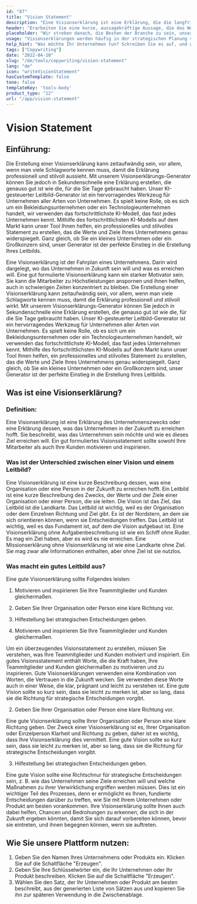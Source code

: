```yaml
---
id: "87"
title: "Vision Statement"
description: "Eine Visionserklärung ist eine Erklärung, die die langfristigen Ziele eines Unternehmens umreißt. Es ist eine Erklärung darüber, was das Unternehmen erreichen möchte, und sie wird oft als Mittel zur Motivation und Inspiration der Mitarbeiter eingesetzt."
header: "Erarbeiten Sie eine kurze, aussagekräftige Aussage, die das Wesen Ihres Unternehmens erfasst."
placeholder: "Wir streben danach, die Besten der Branche zu sein, unseren Kunden die bestmögliche Erfahrung zu bieten und einen positiven Einfluss auf die Welt zu nehmen."
usage: "Visionserklärungen werden häufig in der strategischen Planung verwendet, um die Entscheidungsfindung zu steuern und Mitarbeiter und Kunden zu inspirieren. Der folgende Generator kann Ihnen helfen, eine Visionserklärung zu erstellen, die eng mit Ihrer Marke abgestimmt ist."
help_hint: "Was möchte Ihr Unternehmen tun? Schreiben Sie es auf, und wir werden es auf der Grundlage der bereitgestellten Informationen in ein Vision Statement verwandeln."
tags: ["Copywriting"]
date: "2022-04-10"
slug: "/de/tools/copywriting/vision-statement"
lang: "de"
icon: "writeVisionStatement"
hasCustomTemplate: false
tone: false
templateKey: 'tools-body'
product_type: "12"
url: "/app/vision-statement"
---
```


# Vision Statement

## Einführung:

Die Erstellung einer Visionserklärung kann zeitaufwändig sein, vor allem, wenn man viele Schlagworte kennen muss, damit die Erklärung professionell und stilvoll aussieht. Mit unserem Visionserklärungs-Generator können Sie jedoch in Sekundenschnelle eine Erklärung erstellen, die genauso gut ist wie die, für die Sie Tage gebraucht haben. Unser KI-gesteuerter Leitbild-Generator ist ein hervorragendes Werkzeug für Unternehmen aller Arten von Unternehmen. Es spielt keine Rolle, ob es sich um ein Bekleidungsunternehmen oder ein Technologieunternehmen handelt, wir verwenden das fortschrittlichste KI-Modell, das fast jedes Unternehmen kennt. Mithilfe des fortschrittlichsten KI-Modells auf dem Markt kann unser Tool Ihnen helfen, ein professionelles und stilvolles Statement zu erstellen, das die Werte und Ziele Ihres Unternehmens genau widerspiegelt. Ganz gleich, ob Sie ein kleines Unternehmen oder ein Großkonzern sind, unser Generator ist der perfekte Einstieg in die Erstellung Ihres Leitbilds.

Eine Visionserklärung ist der Fahrplan eines Unternehmens. Darin wird dargelegt, wo das Unternehmen in Zukunft sein will und was es erreichen will. Eine gut formulierte Visionserklärung kann ein starker Motivator sein. Sie kann die Mitarbeiter zu Höchstleistungen anspornen und ihnen helfen, auch in schwierigen Zeiten konzentriert zu bleiben. Die Erstellung einer Visionserklärung kann zeitaufwändig sein, vor allem, wenn man viele Schlagworte kennen muss, damit die Erklärung professionell und stilvoll wirkt. Mit unserem Visionserklärungs-Generator können Sie jedoch in Sekundenschnelle eine Erklärung erstellen, die genauso gut ist wie die, für die Sie Tage gebraucht haben. Unser KI-gesteuerter Leitbild-Generator ist ein hervorragendes Werkzeug für Unternehmen aller Arten von Unternehmen. Es spielt keine Rolle, ob es sich um ein Bekleidungsunternehmen oder ein Technologieunternehmen handelt, wir verwenden das fortschrittlichste KI-Modell, das fast jedes Unternehmen kennt. Mithilfe des fortschrittlichsten KI-Modells auf dem Markt kann unser Tool Ihnen helfen, ein professionelles und stilvolles Statement zu erstellen, das die Werte und Ziele Ihres Unternehmens genau widerspiegelt. Ganz gleich, ob Sie ein kleines Unternehmen oder ein Großkonzern sind, unser Generator ist der perfekte Einstieg in die Erstellung Ihres Leitbilds.

## Was ist eine Visionserklärung?

### Definition:

Eine Visionserklärung ist eine Erklärung des Unternehmenszwecks oder eine Erklärung dessen, was das Unternehmen in der Zukunft zu erreichen hofft. Sie beschreibt, was das Unternehmen sein möchte und wie es dieses Ziel erreichen will. Ein gut formuliertes Visionsstatement sollte sowohl Ihre Mitarbeiter als auch Ihre Kunden motivieren und inspirieren.

### Was ist der Unterschied zwischen einer Vision und einem Leitbild?

Eine Visionserklärung ist eine kurze Beschreibung dessen, was eine Organisation oder eine Person in der Zukunft zu erreichen hofft. Ein Leitbild ist eine kurze Beschreibung des Zwecks, der Werte und der Ziele einer Organisation oder einer Person, die sie leiten.
Die Vision ist das Ziel, das Leitbild ist die Landkarte.
Das Leitbild ist wichtig, weil es der Organisation oder dem Einzelnen Richtung und Ziel gibt. Es ist der Nordstern, an dem sie sich orientieren können, wenn sie Entscheidungen treffen. Das Leitbild ist wichtig, weil es das Fundament ist, auf dem die Vision aufgebaut ist.
Eine Visionserklärung ohne Aufgabenbeschreibung ist wie ein Schiff ohne Ruder. Es mag ein Ziel haben, aber es wird es nie erreichen. Eine Missionserklärung ohne Visionserklärung ist wie eine Landkarte ohne Ziel. Sie mag zwar alle Informationen enthalten, aber ohne Ziel ist sie nutzlos.

### Was macht ein gutes Leitbild aus?

Eine gute Visionserklärung sollte Folgendes leisten:

1. Motivieren und inspirieren Sie Ihre Teammitglieder und Kunden gleichermaßen.
2. Geben Sie Ihrer Organisation oder Person eine klare Richtung vor.
3. Hilfestellung bei strategischen Entscheidungen geben.

4. Motivieren und inspirieren Sie Ihre Teammitglieder und Kunden gleichermaßen.

Um ein überzeugendes Visionsstatement zu erstellen, müssen Sie verstehen, was Ihre Teammitglieder und Kunden motiviert und inspiriert. Ein gutes Visionsstatement enthält Worte, die die Kraft haben, Ihre Teammitglieder und Kunden gleichermaßen zu motivieren und zu inspirieren.
Gute Visionserklärungen verwenden eine Kombination von Worten, die Vertrauen in die Zukunft wecken. Sie verwenden diese Worte auch in einer Weise, die klar, prägnant und leicht zu verstehen ist.
Eine gute Vision sollte so kurz sein, dass sie leicht zu merken ist, aber so lang, dass sie die Richtung für strategische Entscheidungen vorgibt.

2. Geben Sie Ihrer Organisation oder Person eine klare Richtung vor.

Eine gute Visionserklärung sollte Ihrer Organisation oder Person eine klare Richtung geben. Der Zweck einer Visionserklärung ist es, Ihrer Organisation oder Einzelperson Klarheit und Richtung zu geben, daher ist es wichtig, dass Ihre Visionserklärung dies vermittelt.
Eine gute Vision sollte so kurz sein, dass sie leicht zu merken ist, aber so lang, dass sie die Richtung für strategische Entscheidungen vorgibt.

3. Hilfestellung bei strategischen Entscheidungen geben.

Eine gute Vision sollte eine Richtschnur für strategische Entscheidungen sein, z. B. wie das Unternehmen seine Ziele erreichen will und welche Maßnahmen zu ihrer Verwirklichung ergriffen werden müssen. Dies ist ein wichtiger Teil des Prozesses, denn er ermöglicht es Ihnen, fundierte Entscheidungen darüber zu treffen, wie Sie mit Ihrem Unternehmen oder Produkt am besten vorankommen. Ihre Visionserklärung sollte Ihnen auch dabei helfen, Chancen und Bedrohungen zu erkennen, die sich in der Zukunft ergeben könnten, damit Sie sich darauf vorbereiten können, bevor sie eintreten, und ihnen begegnen können, wenn sie auftreten.

## Wie Sie unsere Plattform nutzen:

1. Geben Sie den Namen Ihres Unternehmens oder Produkts ein. Klicken Sie auf die Schaltfläche "Erzeugen".
2. Geben Sie Ihre Schlüsselwörter ein, die Ihr Unternehmen oder Ihr Produkt beschreiben. Klicken Sie auf die Schaltfläche "Erzeugen".
3. Wählen Sie den Satz, der Ihr Unternehmen oder Produkt am besten beschreibt, aus der generierten Liste von Sätzen aus und kopieren Sie ihn zur späteren Verwendung in die Zwischenablage.

